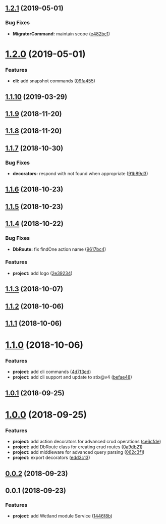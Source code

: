 ## [1.2.1](https://github.com/SpoonX/stix-wetland/compare/v1.2.0...v1.2.1) (2019-05-01)


### Bug Fixes

* **MigratorCommand:** maintain scope ([e482bc1](https://github.com/SpoonX/stix-wetland/commit/e482bc1))



# [1.2.0](https://github.com/SpoonX/stix-wetland/compare/v1.1.10...v1.2.0) (2019-05-01)


### Features

* **cli:** add snapshot commands ([09fa455](https://github.com/SpoonX/stix-wetland/commit/09fa455))



## [1.1.10](https://github.com/SpoonX/stix-wetland/compare/v1.1.9...v1.1.10) (2019-03-29)



<a name="1.1.9"></a>
## [1.1.9](https://github.com/SpoonX/stix-wetland/compare/v1.1.8...v1.1.9) (2018-11-20)



<a name="1.1.8"></a>
## [1.1.8](https://github.com/SpoonX/stix-wetland/compare/v1.1.7...v1.1.8) (2018-11-20)



<a name="1.1.7"></a>
## [1.1.7](https://github.com/SpoonX/stix-wetland/compare/v1.1.6...v1.1.7) (2018-10-30)


### Bug Fixes

* **decorators:** respond with not found when appropriate ([91b89d3](https://github.com/SpoonX/stix-wetland/commit/91b89d3))



<a name="1.1.6"></a>
## [1.1.6](https://github.com/SpoonX/stix-wetland/compare/v1.1.5...v1.1.6) (2018-10-23)



<a name="1.1.5"></a>
## [1.1.5](https://github.com/SpoonX/stix-wetland/compare/v1.1.4...v1.1.5) (2018-10-23)



<a name="1.1.4"></a>
## [1.1.4](https://github.com/SpoonX/stix-wetland/compare/v1.1.3...v1.1.4) (2018-10-22)


### Bug Fixes

* **DbRoute:** fix findOne action name ([9617bc4](https://github.com/SpoonX/stix-wetland/commit/9617bc4))


### Features

* **project:** add logo ([2e39234](https://github.com/SpoonX/stix-wetland/commit/2e39234))



<a name="1.1.3"></a>
## [1.1.3](https://github.com/SpoonX/stix-wetland/compare/v1.1.2...v1.1.3) (2018-10-07)



<a name="1.1.2"></a>
## [1.1.2](https://github.com/SpoonX/stix-wetland/compare/v1.1.1...v1.1.2) (2018-10-06)



<a name="1.1.1"></a>
## [1.1.1](https://github.com/SpoonX/stix-wetland/compare/v1.1.0...v1.1.1) (2018-10-06)



<a name="1.1.0"></a>
# [1.1.0](https://github.com/SpoonX/stix-wetland/compare/v1.0.1...v1.1.0) (2018-10-06)


### Features

* **project:** add cli commands ([4d7f3ed](https://github.com/SpoonX/stix-wetland/commit/4d7f3ed))
* **project:** add cli support and update to stix@v4 ([befae48](https://github.com/SpoonX/stix-wetland/commit/befae48))



<a name="1.0.1"></a>
## [1.0.1](https://github.com/SpoonX/stix-wetland/compare/v1.0.0...v1.0.1) (2018-09-25)



<a name="1.0.0"></a>
# [1.0.0](https://github.com/SpoonX/stix-wetland/compare/v0.0.2...v1.0.0) (2018-09-25)


### Features

* **project:** add action decorators for advanced crud operations ([ce6cfde](https://github.com/SpoonX/stix-wetland/commit/ce6cfde))
* **project:** add DbRoute class for creating crud routes ([0a9db21](https://github.com/SpoonX/stix-wetland/commit/0a9db21))
* **project:** add middleware for advanced query parsing ([062c3f1](https://github.com/SpoonX/stix-wetland/commit/062c3f1))
* **project:** export decorators ([edd3c13](https://github.com/SpoonX/stix-wetland/commit/edd3c13))



<a name="0.0.2"></a>
## [0.0.2](https://github.com/SpoonX/stix-wetland/compare/v0.0.1...v0.0.2) (2018-09-23)



<a name="0.0.1"></a>
## 0.0.1 (2018-09-23)


### Features

* **project:** add Wetland module Service ([1446f8b](https://github.com/SpoonX/stix-wetland/commit/1446f8b))



